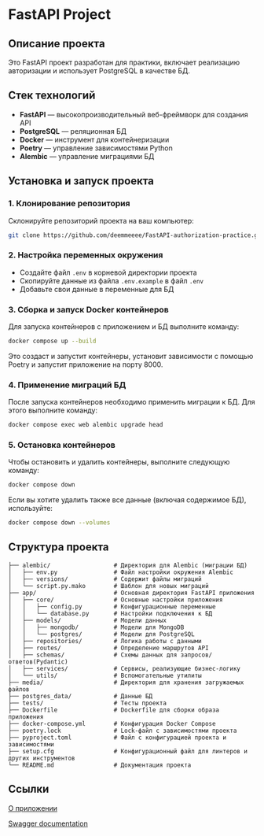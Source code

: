 # FastAPI Project 

## Описание проекта

Это FastAPI проект разработан для практики, включает реализацию авторизации и использует PostgreSQL в качестве БД.

## Стек технологий

- **FastAPI** — высокопроизводительный веб-фреймворк для создания API
- **PostgreSQL** — реляционная БД
- **Docker** — инструмент для контейнеризации
- **Poetry** — управление зависимостями Python
- **Alembic** — управление миграциями БД

## Установка и запуск проекта

### 1. Клонирование репозитория

Склонируйте репозиторий проекта на ваш компьютер:
```bash
git clone https://github.com/deemmeeee/FastAPI-authorization-practice.git
```
### 2. Настройка переменных окружения
- Создайте файл `.env` в корневой директории проекта
- Скопируйте данные из файла `.env.example` в файл `.env`
- Добавьте свои данные в переменные для БД

### 3. Сборка и запуск Docker контейнеров
Для запуска контейнеров с приложением и БД выполните команду:
```bash
docker compose up --build
```
Это создаст и запустит контейнеры, установит зависимости с помощью Poetry и запустит приложение на порту 8000.

### 4. Применение миграций БД
После запуска контейнеров необходимо применить миграции к БД. Для этого выполните команду:
```bash
docker compose exec web alembic upgrade head
```

### 5. Остановка контейнеров
Чтобы остановить и удалить контейнеры, выполните следующую команду:
```bash
docker compose down
```
Если вы хотите удалить также все данные (включая содержимое БД), используйте:
```bash
docker compose down --volumes
```

## Структура проекта
```
├── alembic/                  # Директория для Alembic (миграции БД)
│   ├── env.py                # Файл настройки окружения Alembic
│   ├── versions/             # Содержит файлы миграций
│   └── script.py.mako        # Шаблон для новых миграций
├── app/                      # Основная директория FastAPI приложения
│   ├── core/                 # Основные настройки приложения
│   │   ├── config.py         # Конфигурационные переменные
│   │   └── database.py       # Настройки подключения к БД
│   ├── models/               # Модели данных
│   │   ├── mongodb/          # Модели для MongoDB
│   │   └── postgres/         # Модели для PostgreSQL
│   ├── repositories/         # Логика работы с данными
│   ├── routes/               # Определение маршрутов API
│   ├── schemas/              # Схемы данных для запросов/ответов(Pydantic)
│   ├── services/             # Сервисы, реализующие бизнес-логику
│   └── utils/                # Вспомогательные утилиты
├── media/                    # Директория для хранения загружаемых файлов
├── postgres_data/            # Данные БД
├── tests/                    # Тесты проекта
├── Dockerfile                # Dockerfile для сборки образа приложения
├── docker-compose.yml        # Конфигурация Docker Compose
├── poetry.lock               # Lock-файл с зависимостями проекта
├── pyproject.toml            # Файл с конфигурацией проекта и зависимостями
├── setup.cfg                 # Конфигурационный файл для линтеров и других инструментов
└── README.md                 # Документация проекта
```
## Ссылки

[О приложении](http://127.0.0.1:8000/admin)

[Swagger documentation](http://127.0.0.1:8000/docs/)
